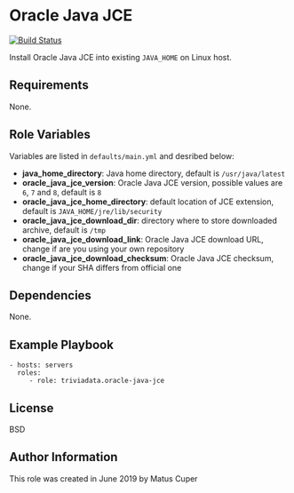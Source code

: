 Oracle Java JCE
=========

[![Build Status](https://travis-ci.com/triviadata/oracle-java-jce.svg?branch=master)](https://travis-ci.com/triviadata/oracle-java-jce)

Install Oracle Java JCE into existing `JAVA_HOME` on Linux host.

Requirements
--------------
None.

Role Variables
--------------
Variables are listed in `defaults/main.yml` and desribed below:

* **java_home_directory**: Java home directory, default is `/usr/java/latest`
* **oracle_java_jce_version**: Oracle Java JCE version, possible values are `6`, `7` and `8`, default is `8`
* **oracle_java_jce_home_directory**: default location of JCE extension, default is `JAVA_HOME/jre/lib/security`
* **oracle_java_jce_download_dir**: directory where to store downloaded archive, default is `/tmp`
* **oracle_java_jce_download_link**: Oracle Java JCE download URL, change if are you using your own repository
* **oracle_java_jce_download_checksum**: Oracle Java JCE checksum, change if your SHA differs from official one

Dependencies
----------------
None.

Example Playbook
----------------

    - hosts: servers
      roles:
         - role: triviadata.oracle-java-jce

License
-------

BSD

Author Information
-------
This role was created in June 2019 by Matus Cuper
